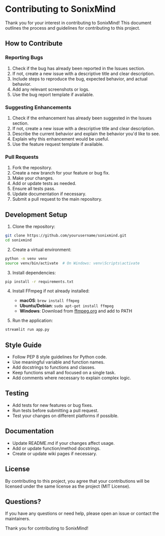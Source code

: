 # Contributing to SonixMind

Thank you for your interest in contributing to SonixMind! This document outlines the process and guidelines for contributing to this project.

## How to Contribute

### Reporting Bugs

1. Check if the bug has already been reported in the Issues section.
2. If not, create a new issue with a descriptive title and clear description.
3. Include steps to reproduce the bug, expected behavior, and actual behavior.
4. Add any relevant screenshots or logs.
5. Use the bug report template if available.

### Suggesting Enhancements

1. Check if the enhancement has already been suggested in the Issues section.
2. If not, create a new issue with a descriptive title and clear description.
3. Describe the current behavior and explain the behavior you'd like to see.
4. Explain why this enhancement would be useful.
5. Use the feature request template if available.

### Pull Requests

1. Fork the repository.
2. Create a new branch for your feature or bug fix.
3. Make your changes.
4. Add or update tests as needed.
5. Ensure all tests pass.
6. Update documentation if necessary.
7. Submit a pull request to the main repository.

## Development Setup

1. Clone the repository:
```bash
git clone https://github.com/yourusername/sonixmind.git
cd sonixmind
```

2. Create a virtual environment:
```bash
python -m venv venv
source venv/bin/activate  # On Windows: venv\Scripts\activate
```

3. Install dependencies:
```bash
pip install -r requirements.txt
```

4. Install FFmpeg if not already installed:
   - **macOS**: `brew install ffmpeg`
   - **Ubuntu/Debian**: `sudo apt-get install ffmpeg`
   - **Windows**: Download from [ffmpeg.org](https://ffmpeg.org/download.html) and add to PATH

5. Run the application:
```bash
streamlit run app.py
```

## Style Guide

- Follow PEP 8 style guidelines for Python code.
- Use meaningful variable and function names.
- Add docstrings to functions and classes.
- Keep functions small and focused on a single task.
- Add comments where necessary to explain complex logic.

## Testing

- Add tests for new features or bug fixes.
- Run tests before submitting a pull request.
- Test your changes on different platforms if possible.

## Documentation

- Update README.md if your changes affect usage.
- Add or update function/method docstrings.
- Create or update wiki pages if necessary.

## License

By contributing to this project, you agree that your contributions will be licensed under the same license as the project (MIT License).

## Questions?

If you have any questions or need help, please open an issue or contact the maintainers.

Thank you for contributing to SonixMind! 